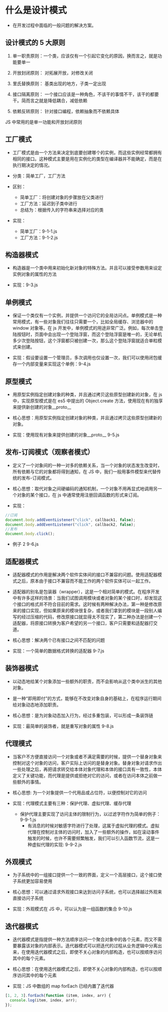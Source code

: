 # 什么是设计模式

- 在开发过程中面临的一般问题的解决方案。

## 设计模式的 5 大原则

1. 单一职责原则：一个类，应该仅有一个引起它变化的原因，换而言之，就是功能要单一

2. 开放封闭原则： 对拓展开放，对修改关闭

3. 里氏替换原则： 基类出现的地方，子类一定出现

4. 接口隔离原则： 一个接口应该是一种角色，不该干的事情不干，该干的都要干。简而言之就是降低耦合，减低依赖

5. 依赖反转原则： 针对接口编程，依赖抽象而不依赖具体

JS 中常用的是单一功能和开放封闭原则

## 工厂模式

- 工厂模式是由一个方法来决定到底要创建哪个的实例，而这些实例经常都拥有相同的接口。这种模式主要是用在实例化的类型在编译器并不能确定，而是在执行期决定的情况。

- 分类：简单工厂，工厂方法

- 区别：

  - 简单工厂：将创建对象的步骤放在父类进行
  - 工厂方法：延迟到子类中进行
  - 总结为：根据传入的字符串来选择对应的类

- 实现：
  - 简单工厂：9-1-1.js
  - 工厂方法：9-1-2.js

## 构造器模式

- 构造器是一个类中用来初始化新对象的特殊方法。并且可以接受参数用来设定实例对象的属性的方法

- 实现：9-3.js

## 单例模式

- 保证一个类仅有一个实例，并提供一个访问它的全局访问点。单例模式是一种常用模式，有一些对象我们往往只需要一个，比如全局缓存、浏览器中的 window 对象等。在 js 开发中，单例模式的用途非常广泛。例如，每次单击登陆按钮时，页面中会出现一个登陆浮窗，而这个登陆浮窗是唯一的，无论单机多少次登陆按钮，这个浮窗都只被创建一次，那么这个登陆浮窗就适合单粒模式来创建。

- 实现：假设要设置一个管理员，多次调用也仅设置一次，我们可以使用闭包缓存一个内部变量来实现这个单例：9-4.js

## 原型模式

- 用原型实例指定创建对象的种类，并且通过拷贝这些原型创建新的对象，在 js 中，实现原型模式是在 es5 中提出的 Object.create 方法，使用现在有的独享来提供新创建的对象\_\_proto\_\_

- 核心思想：用原型实例指定创建对象的种类，并且通过拷贝这些原型创建新的对象。

- 实现：使用现有对象来提供创建的对象\_\_proto\_\_ 9-5.js

## 发布-订阅模式（观察者模式）

- 定义了一个对象间的一种一对多的依赖关系，当一个对象的状态发生改变时，所有依赖与它的对象都将得到通知，在 JS 中，我们一般用事件模型来代替传统的发布-订阅模式。

- 核心思想：取代对象之间硬编码的通知机制，一个对象不用再显式地调用另一个对象的某个接口，在 js 中通常使用注册回调函数的形式来订阅。

- 实现：

```js
//订阅
document.body.addEventListener("click", callback1, false);
document.body.addEventListener("click", callback2, false);
//发布
document.body.click();
```

- 例子 2 9-6.js

## 适配器模式

- 适配器模式的作用是解决两个软件实体间的接口不兼容的问题。使用适配器模式之后，原本由于接口不兼容而不能工作的两个软件实体可以一起工作。

- 适配器的别名是包装器（wrapper），这是一个相对简单的模式。在程序开发中有许多这样的场景：当我们试图调用模块或者对象的某个接口时，却发现这个接口的格式并不符合目前的需求。这时候有两种解决办法，第一种是修改原来的接口实现，但如果原来的模块很复杂，或者我们拿到的模块是一段别人编写的经过压缩的代码，修改原接口就显得太不现实了，第二种办法是创建一个适配器，将原接口转换为客户希望的另一个接口，客户只需要和适配器打交道。

- 核心思想：解决两个已有接口之间不匹配的问题

- 实现：一个简单的数据格式转换的适配器 9-7.js

## 装饰器模式

- 以动态地给某个对象添加一些额外的职责，而不会影响从这个类中派生的其他对象。

- 是一种“即用即付”的方式，能够在不改变对象自身的基础上，在程序运行期间给对象动态地添加职责。

- 核心思想：是为对象动态加入行为，经过多重包装，可以形成一条装饰链

- 实现：最简单的装饰者，就是重写对象的属性 9-8.js

## 代理模式

- 当客户不方便直接访问一个对象或者不满足需要的时候，提供一个替身对象来控制对这个对象的访问，客户实际上访问的是替身对象。替身对象对请求作出一些处理之后，再把请求转交给本体对象代理和本体的接口具有一致性，本体定义了关键功能，而代理是提供或拒绝对它的访问，或者在访问本体之前做一些额外的事情。
- 核心思想: 为一个对象提供一个代用品或占位符，以便控制对它的访问

- 实现：代理模式主要有三种：保护代理、虚拟代理、缓存代理

  - 保护代理主要实现了访问主体的限制行为，以过滤字符作为简单的例子：9-9-1.js
    - 有消息的时候对敏感字符进行了处理，这属于虚拟代理的模式。虚拟代理在控制对主体的访问时，加入了一些额外的操作，如在滚动事件触发的时候，也许不需要频繁触发，我们可以引入函数节流，这是一种虚拟代理的实现: 9-9-2.js

## 外观模式

- 为子系统中的一组接口提供一个一致的界面，定义一个高层接口，这个接口使子系统更加容易使用

- 核心思想：可以通过请求外观接口来达到访问子系统，也可以选择越过外观来直接访问子系统

- 实现：外观模式在 JS 中，可以认为是一组函数的集合 9-10.js

## 迭代器模式

- 迭代器模式是指提供一种方法顺序访问一个聚合对象中的各个元素，而又不需要暴露该对象的内部表示。迭代器模式可以把迭代的过程从业务逻辑中分离出来，在使用迭代器模式之后，即使不关心对象的内部构造，也可以按顺序访问其中的每个元素。

- 核心思想：在使用迭代器模式之后，即使不关心对象的内部构造，也可以按顺序访问其中的每个元素

- 实现：JS 中数组的 map forEach 已经内置了迭代器

```js
[1, 2, 3].forEach(function (item, index, arr) {
  console.log(item, index, arr);
});
```
